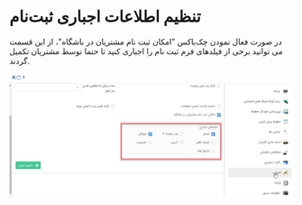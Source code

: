 # تنظیم اطلاعات اجباری ثبت‌نام 



در صورت فعال نمودن چک‌باکس "امکان ثبت نام مشتریان در باشگاه"، از این قسمت می توانید برخی از فیلدهای فرم ثبت نام را اجباری کنید تا حتما توسط مشتریان تکمیل گردند.

![](security1.png)




